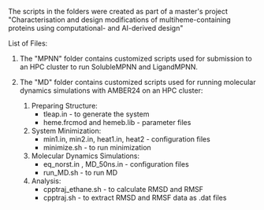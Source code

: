 The scripts in the folders were created as part of a master's project "Characterisation and design modifications of 
multiheme-containing proteins using computational- and AI-derived design"

List of Files: 

1) The "MPNN" folder contains customized scripts used for submission to an HPC cluster to run SolubleMPNN and LigandMPNN.

2) The "MD" folder contains customized scripts used for running molecular dynamics simulations with AMBER24 on an HPC cluster:
	1. Preparing Structure:
		- tleap.in - to generate the system
		- heme.frcmod and hemeb.lib - parameter files
	2. System Minimization:
		- min1.in, min2.in, heat1.in, heat2 - configuration files
		- minimize.sh - to run minimization
	3. Molecular Dynamics Simulations:
		- eq_norst.in , MD_50ns.in - configuration files
		- run_MD.sh - to run MD
	4. Analysis:
		- cpptraj_ethane.sh - to calculate RMSD and RMSF
		- cpptraj.sh - to extract RMSD and RMSF data as .dat files